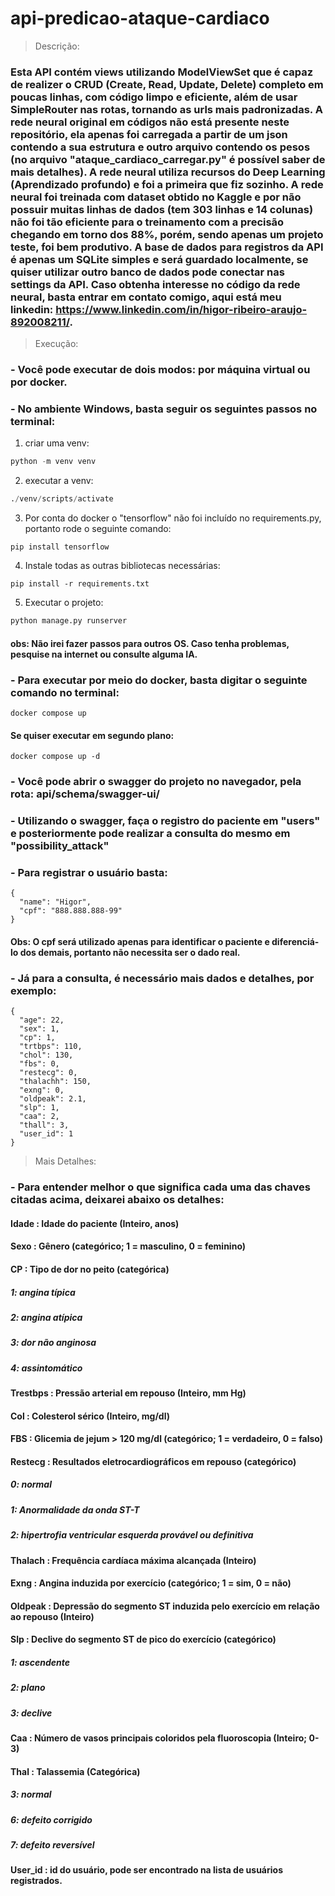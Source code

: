 ﻿# api-predicao-ataque-cardiaco

> Descrição:
### Esta API contém views utilizando ModelViewSet que é capaz de realizer o CRUD (Create, Read, Update, Delete) completo em poucas linhas, com código limpo e eficiente, além de usar SimpleRouter nas rotas, tornando as urls mais padronizadas. A rede neural original em códigos não está presente neste repositório, ela apenas foi carregada a partir de um json contendo a sua estrutura e outro arquivo contendo os pesos (no arquivo "ataque_cardiaco_carregar.py" é possível saber de mais detalhes). A rede neural utiliza recursos do Deep Learning (Aprendizado profundo) e foi a primeira que fiz sozinho. A rede neural foi treinada com dataset obtido no Kaggle e por não possuir muitas linhas de dados (tem 303 linhas e 14 colunas) não foi tão eficiente para o treinamento com a precisão chegando em torno dos 88%, porém, sendo apenas um projeto teste, foi bem produtivo. A base de dados para registros da API é apenas um SQLite simples e será guardado localmente, se quiser utilizar outro banco de dados pode conectar nas settings da API. Caso obtenha interesse no código da rede neural, basta entrar em contato comigo, aqui está meu linkedin: https://www.linkedin.com/in/higor-ribeiro-araujo-892008211/.

> Execução:

### - Você pode executar de dois modos: por máquina virtual ou por docker.
### - No ambiente Windows, basta seguir os seguintes passos no terminal:
1. criar uma venv:
~~~python
python -m venv venv
~~~
2. executar a venv:
~~~python
./venv/scripts/activate
~~~
3. Por conta do docker o "tensorflow" não foi incluído no requirements.py, portanto rode o seguinte comando: 
~~~
pip install tensorflow
~~~
4. Instale todas as outras bibliotecas necessárias:
~~~
pip install -r requirements.txt
~~~
5. Executar o projeto:
~~~python
python manage.py runserver
~~~
#### obs: Não irei fazer passos para outros OS. Caso tenha problemas, pesquise na internet ou consulte alguma IA.
### - Para executar por meio do docker, basta digitar o seguinte comando no terminal:
~~~
docker compose up
~~~
#### Se quiser executar em segundo plano: 
~~~
docker compose up -d
~~~
### - Você pode abrir o swagger do projeto no navegador, pela rota: api/schema/swagger-ui/
### - Utilizando o swagger, faça o registro do paciente em "users" e posteriormente pode realizar a consulta do mesmo em "possibility_attack"
### - Para registrar o usuário basta:
~~~
{
  "name": "Higor",
  "cpf": "888.888.888-99"
}
~~~
#### Obs: O cpf será utilizado apenas para identificar o paciente e diferenciá-lo dos demais, portanto não necessita ser o dado real.
### - Já para a consulta, é necessário mais dados e detalhes, por exemplo:
~~~
{
  "age": 22,
  "sex": 1,
  "cp": 1,
  "trtbps": 110,
  "chol": 130,
  "fbs": 0,
  "restecg": 0,
  "thalachh": 150,
  "exng": 0,
  "oldpeak": 2.1,
  "slp": 1,
  "caa": 2,
  "thall": 3,
  "user_id": 1
}
~~~
> Mais Detalhes:
### - Para entender melhor o que significa cada uma das chaves citadas acima, deixarei abaixo os detalhes:
#### Idade : Idade do paciente (Inteiro, anos)
#### Sexo : Gênero (categórico; 1 = masculino, 0 = feminino)
#### CP : Tipo de dor no peito (categórica)
##### 1: angina típica
##### 2: angina atípica
##### 3: dor não anginosa
##### 4: assintomático
#### Trestbps : Pressão arterial em repouso (Inteiro, mm Hg)
#### Col : Colesterol sérico (Inteiro, mg/dl)
#### FBS : Glicemia de jejum > 120 mg/dl (categórico; 1 = verdadeiro, 0 = falso)
#### Restecg : Resultados eletrocardiográficos em repouso (categórico)
##### 0: normal
##### 1: Anormalidade da onda ST-T
##### 2: hipertrofia ventricular esquerda provável ou definitiva
#### Thalach : Frequência cardíaca máxima alcançada (Inteiro)
#### Exng : Angina induzida por exercício (categórico; 1 = sim, 0 = não)
#### Oldpeak : Depressão do segmento ST induzida pelo exercício em relação ao repouso (Inteiro)
#### Slp : Declive do segmento ST de pico do exercício (categórico)
##### 1: ascendente
##### 2: plano
##### 3: declive
#### Caa : Número de vasos principais coloridos pela fluoroscopia (Inteiro; 0-3)
#### Thal : Talassemia (Categórica)
##### 3: normal
##### 6: defeito corrigido
##### 7: defeito reversível
#### User_id : id do usuário, pode ser encontrado na lista de usuários registrados.
